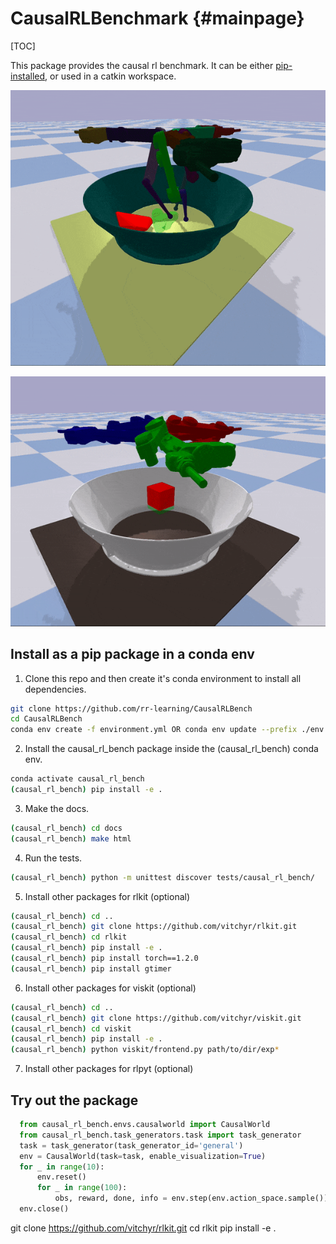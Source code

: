 # CausalRLBenchmark {#mainpage}

[TOC]

This package provides the causal rl benchmark. It can be either 
[pip-installed](#install-as-a-pip-package-in-a-conda-env),
or used in a catkin workspace.

![](random_interventions.gif)

![](magic_pick_and_place.gif)

## Install as a pip package in a conda env

1. Clone this repo and then create it's conda environment to install all dependencies.

  ```bash
  git clone https://github.com/rr-learning/CausalRLBench
  cd CausalRLBench
  conda env create -f environment.yml OR conda env update --prefix ./env --file environment.yml  --prune
  ```

2. Install the causal_rl_bench package inside the (causal_rl_bench) conda env.

  ```bash
  conda activate causal_rl_bench
  (causal_rl_bench) pip install -e .
  ```

3. Make the docs.

  ```bash
  (causal_rl_bench) cd docs
  (causal_rl_bench) make html
  ```
4. Run the tests.

  ```bash
  (causal_rl_bench) python -m unittest discover tests/causal_rl_bench/
  ```
  
5. Install other packages for rlkit (optional)

  ```bash
  (causal_rl_bench) cd ..
  (causal_rl_bench) git clone https://github.com/vitchyr/rlkit.git
  (causal_rl_bench) cd rlkit 
  (causal_rl_bench) pip install -e .
  (causal_rl_bench) pip install torch==1.2.0
  (causal_rl_bench) pip install gtimer
  ```

6. Install other packages for viskit (optional)
  ```bash
  (causal_rl_bench) cd ..
  (causal_rl_bench) git clone https://github.com/vitchyr/viskit.git
  (causal_rl_bench) cd viskit 
  (causal_rl_bench) pip install -e .
  (causal_rl_bench) python viskit/frontend.py path/to/dir/exp*
  ```
  
7. Install other packages for rlpyt (optional)

## Try out the package

  ```python
    from causal_rl_bench.envs.causalworld import CausalWorld
    from causal_rl_bench.task_generators.task import task_generator
    task = task_generator(task_generator_id='general')
    env = CausalWorld(task=task, enable_visualization=True)
    for _ in range(10):
        env.reset()
        for _ in range(100):
            obs, reward, done, info = env.step(env.action_space.sample())
    env.close()
  ```
  
git clone https://github.com/vitchyr/rlkit.git
cd rlkit 
pip install -e .